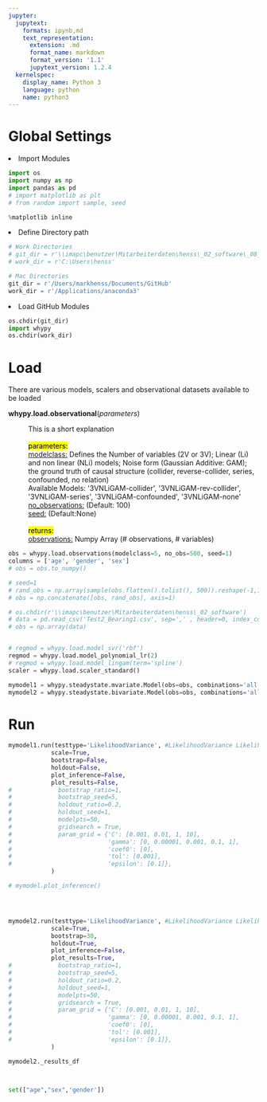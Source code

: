 ```yaml
---
jupyter:
  jupytext:
    formats: ipynb,md
    text_representation:
      extension: .md
      format_name: markdown
      format_version: '1.1'
      jupytext_version: 1.2.4
  kernelspec:
    display_name: Python 3
    language: python
    name: python3
---
```


<h1>Global Settings</h1>


<li>Import Modules</li>

```python
import os
import numpy as np
import pandas as pd
# import matplotlib as plt
# from random import sample, seed

%matplotlib inline
```

<li>Define Directory path</li>

```python
# Work Directories
# git_dir = r'\\imapc\benutzer\Mitarbeiterdaten\henss\_02_software\_08_github'
# work_dir = r'C:\Users\henss'

# Mac Directories
git_dir = r'/Users/markhenss/Documents/GitHub'
work_dir = r'/Applications/anaconda3'

```

<li>Load GitHub Modules</li>

```python
os.chdir(git_dir)
import whypy
os.chdir(work_dir)
```

<h1>Load</h1>


<p>There are various models, scalers and observational datasets available to be loaded</p>


<b>whypy.load.observational</b>(<i>parameters</i>)
<p style="margin-left: 40px">
    This is a short explanation
    <br><br>
    <mark>parameters:</mark><br>
    <u>modelclass:</u> Defines the Number of variables (2V or 3V); Linear (Li) and non linear (NLi) models; Noise form (Gaussian Additive: GAM); the ground truth of causal structure (collider, reverse-collider, series, confounded, no relation)<br>
    Available Models: '3VNLiGAM-collider', '3VNLiGAM-rev-collider', '3VNLiGAM-series', '3VNLiGAM-confounded', '3VNLiGAM-none'<br>
    <u>no_observations:</u>  (Default: 100) <br>
    <u>seed:</u>  (Default:None)
    <br><br>
    <mark>returns:</mark><br>
    <u>observations:</u> Numpy Array (# observations, # variables)<br>
</p>


```python
obs = whypy.load.observations(modelclass=5, no_obs=500, seed=1)
columns = ['age', 'gender', 'sex']
# obs = obs.to_numpy()

# seed=1
# rand_obs = np.array(sample(obs.flatten().tolist(), 500)).reshape(-1,1)
# obs = np.concatenate([obs, rand_obs], axis=1)
```

```python
# os.chdir(r'\\imapc\benutzer\Mitarbeiterdaten\henss\_02_software')
# data = pd.read_csv('Test2_Bearing1.csv', sep=',' , header=0, index_col=None)
# obs = np.array(data)
```

```python

```



```python
# regmod = whypy.load.model_svr('rbf')
regmod = whypy.load.model_polynomial_lr(2)
# regmod = whypy.load.model_lingam(term='spline')
scaler = whypy.load.scaler_standard()
```

```python
mymodel1 = whypy.steadystate.mvariate.Model(obs=obs, combinations='all', regmod=regmod, scaler=scaler)
mymodel2 = whypy.steadystate.bivariate.Model(obs=obs, combinations='all', regmod=regmod, scaler=scaler, obs_name=columns)
```

<h1>Run</h1>

```python
mymodel1.run(testtype='LikelihoodVariance', #LikelihoodVariance LikelihoodEntropy KolmogorovSmirnoff MannWhitney HSIC
            scale=True,
            bootstrap=False,
            holdout=False,
            plot_inference=False,
            plot_results=False,
#             bootstrap_ratio=1,
#             bootstrap_seed=5,
#             holdout_ratio=0.2,
#             holdout_seed=1,
#             modelpts=50,
#             gridsearch = True,
#             param_grid = {'C': [0.001, 0.01, 1, 10],
#                           'gamma': [0, 0.00001, 0.001, 0.1, 1],
#                           'coef0': [0],
#                           'tol': [0.001],
#                           'epsilon': [0.1]},
            )
```

```python
# mymodel.plot_inference()
```



```python

```

```python

```

```python

```

```python
mymodel2.run(testtype='LikelihoodVariance', #LikelihoodVariance LikelihoodEntropy KolmogorovSmirnoff MannWhitney HSIC
            scale=True,
            bootstrap=30,
            holdout=True,
            plot_inference=False,
            plot_results=True,
#             bootstrap_ratio=1,
#             bootstrap_seed=5,
#             holdout_ratio=0.2,
#             holdout_seed=1,
#             modelpts=50,
#             gridsearch = True,
#             param_grid = {'C': [0.001, 0.01, 1, 10],
#                           'gamma': [0, 0.00001, 0.001, 0.1, 1],
#                           'coef0': [0],
#                           'tol': [0.001],
#                           'epsilon': [0.1]},
            )
```

```python
mymodel2._results_df

```

```python

```

```python

```

```python
set(["age","sex",'gender'])
```

```python

```

```python

```

```python

```

```python

```

```python

```

```python

```

```python

```

```python

```

```python

```

```python

```

```python

```

```python

```
